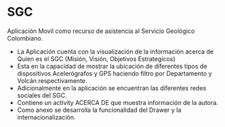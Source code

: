 # SGC
Aplicación Movil como recurso de asistencia al Servicio Geológico Colombiano.
- La Aplicación cuenta con la visualización de la información acerca de Quien es el SGC (Misión, Visión, Objetivos Estrategicos)
- Esta en la capacidad de mostrar la ubicación de diferentes tipos de dispositivos Acelerógrafos y GPS haciendo filtro por Departamento y Volcán respectivamente. 
- Adicionalmente en la aplicación se encuentran las diferentes redes sociales del SGC.
- Contiene un activity ACERCA DE que muestra información de la autora. 
- Como anexo se desarrolla la funcionalidad del Drawer y la internacionalización.
